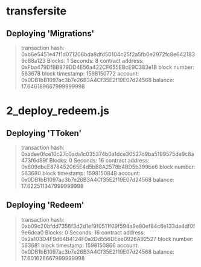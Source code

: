 # transfersite

   Deploying 'Migrations'
   ----------------------
   > transaction hash:    0xb6e5451e47f1d071206bda8dfd50104c25f2a5fb0e2972fc8e6421839c88a123
   > Blocks: 1            Seconds: 8
   > contract address:    0xFba479DfBB879DD4E56a422CF655EBcE9C383e1B
   > block number:        563678
   > block timestamp:     1598150772
   > account:             0x0DB1bB1097ac3b7e26B3A4Cf35E2f19E07d24568
   > balance:             17.646189667999999998



2_deploy_redeem.js
==================

   Deploying 'TToken'
   ------------------
   > transaction hash:    0xadee0fce10c27c0ada1c035374b0a1dce30527d9ba5199575de9c8a473f6d89f
   > Blocks: 0            Seconds: 16
   > contract address:    0x609dbeE878452065E4d5bB8A2578b4BD5b399be6
   > block number:        563680
   > block timestamp:     1598150848
   > account:             0x0DB1bB1097ac3b7e26B3A4Cf35E2f19E07d24568
   > balance:             17.622511347999999998



   Deploying 'Redeem'
   ------------------
   > transaction hash:    0xb09c20bfdd7356f3d2d1ef9f0511f09f594a9e80ef84c6e133da4df0f9e6dca0
   > Blocks: 0            Seconds: 16
   > contract address:    0x2a103D4F9d64B4124F0a2Dd556DEee0926A92527
   > block number:        563681
   > block timestamp:     1598150866
   > account:             0x0DB1bB1097ac3b7e26B3A4Cf35E2f19E07d24568
   > balance:             17.601628667999999998


